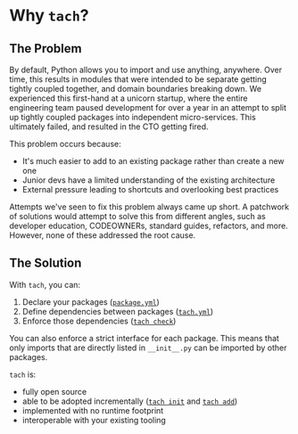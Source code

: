 # Why `tach`?

## The Problem
By default, Python allows you to import and use anything, anywhere. Over time, this results in modules that were intended to be separate getting tightly coupled together, and domain boundaries breaking down. We experienced this first-hand at a unicorn startup, where the entire engineering team paused development for over a year in an attempt to split up tightly coupled packages into independent micro-services. This ultimately failed, and resulted in the CTO getting fired.

This problem occurs because:

- It's much easier to add to an existing package rather than create a new one
- Junior devs have a limited understanding of the existing architecture
- External pressure leading to shortcuts and overlooking best practices

Attempts we've seen to fix this problem always came up short. A patchwork of solutions would attempt to solve this from different angles, such as developer education, CODEOWNERs, standard guides, refactors, and more. However, none of these addressed the root cause. 

## The Solution
With `tach`, you can:

1. Declare your packages ([`package.yml`](configuration.md#packageyml))
2. Define dependencies between packages ([`tach.yml`](configuration.md#tachyml))
3. Enforce those dependencies ([`tach check`](usage.md#tach-check))

You can also enforce a strict interface for each package. This means that only imports that are directly listed in `__init__.py` can be imported by other packages.

`tach` is:

- fully open source
- able to be adopted incrementally ([`tach init`](usage.md#tach-init) and [`tach add`](usage.md#tach-add))
- implemented with no runtime footprint
- interoperable with your existing tooling
